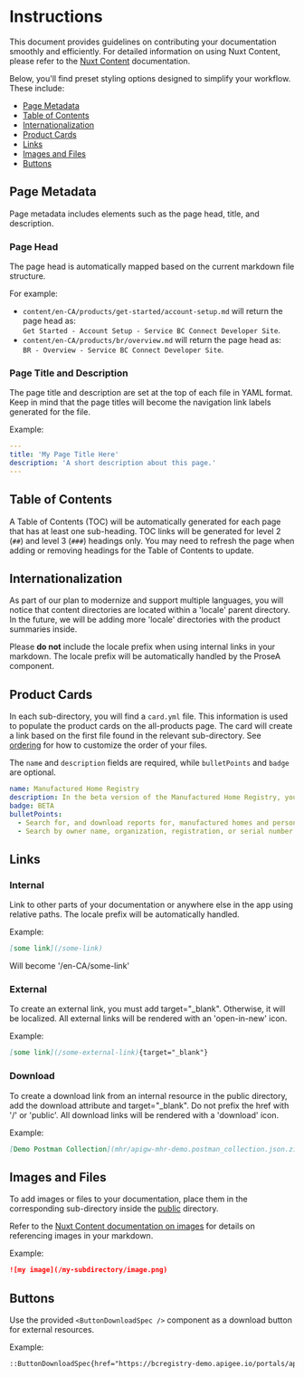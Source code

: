 # Instructions

This document provides guidelines on contributing your documentation smoothly and efficiently. For detailed information on using Nuxt Content, please refer to the [Nuxt Content](https://content.nuxt.com/) documentation. 

Below, you'll find preset styling options designed to simplify your workflow. These include:

- [Page Metadata](#page-metadata)
- [Table of Contents](#table-of-contents)
- [Internationalization](#internationalization)
- [Product Cards](#product-cards)
- [Links](#links)
- [Images and Files](#images-and-files)
- [Buttons](#buttons)

## Page Metadata

Page metadata includes elements such as the page head, title, and description.

<!-- omit in toc -->
### Page Head

The page head is automatically mapped based on the current markdown file structure.

For example:
- `content/en-CA/products/get-started/account-setup.md` will return the page head as:  
  `Get Started - Account Setup - Service BC Connect Developer Site`.
- `content/en-CA/products/br/overview.md` will return the page head as:  
  `BR - Overview - Service BC Connect Developer Site`.

<!-- omit in toc -->
### Page Title and Description

The page title and description are set at the top of each file in YAML format. Keep in mind that the page titles will become the navigation link labels generated for the file.

Example:
```yaml
---
title: 'My Page Title Here'
description: 'A short description about this page.'
---
```

## Table of Contents

A Table of Contents (TOC) will be automatically generated for each page that has at least one sub-heading. TOC links will be generated for level 2 (`##`) and level 3 (`###`) headings only. You may need to refresh the page when adding or removing headings for the Table of Contents to update.


## Internationalization

As part of our plan to modernize and support multiple languages, you will notice that content directories are located within a 'locale' parent directory. In the future, we will be adding more 'locale' directories with the product summaries inside.

Please **do not** include the locale prefix when using internal links in your markdown. The locale prefix will be automatically handled by the ProseA component.

## Product Cards

In each sub-directory, you will find a `card.yml` file. This information is used to populate the product cards on the all-products page. The card will create a link based on the first file found in the relevant sub-directory. See [ordering](https://content.nuxt.com/usage/content-directory#ordering) for how to customize the order of your files.

The `name` and `description` fields are required, while `bulletPoints` and `badge` are optional.

```yaml
name: Manufactured Home Registry
description: In the beta version of the Manufactured Home Registry, you are currently able to
badge: BETA
bulletPoints:
  - Search for, and download reports for, manufactured homes and personal property liens on manufactured homes.
  - Search by owner name, organization, registration, or serial number.

```

## Links

<!-- omit in toc -->
### Internal

Link to other parts of your documentation or anywhere else in the app using relative paths. The locale prefix will be automatically handled.

Example:
```markdown
[some link](/some-link)
```
Will become '/en-CA/some-link'

<!-- omit in toc -->
### External

To create an external link, you must add target="_blank". Otherwise, it will be localized. All external links will be rendered with an 'open-in-new' icon.

Example:
```markdown
[some link](/some-external-link){target="_blank"}
```

<!-- omit in toc -->
### Download

To create a download link from an internal resource in the public directory, add the download attribute and target="_blank". Do not prefix the href with '/' or 'public'. All download links will be rendered with a 'download' icon.

Example:
```markdown
[Demo Postman Collection](mhr/apigw-mhr-demo.postman_collection.json.zip){download="apigw-mhr-demo-postman.json" target="_blank"}
```

## Images and Files

To add images or files to your documentation, place them in the corresponding sub-directory inside the [public](https://github.com/bcgov/developer.connect/tree/main/web/site/public) directory.

Refer to the [Nuxt Content documentation on images](https://content.nuxt.com/usage/markdown#images) for details on referencing images in your markdown.

Example:
```markdown
![my image](/my-subdirectory/image.png)
```

## Buttons

Use the provided `<ButtonDownloadSpec />` component as a download button for external resources.

Example:
```markdown
::ButtonDownloadSpec{href="https://bcregistry-demo.apigee.io/portals/api/sites/bcregistry-demo/liveportal/apis/businessproxy/download_spec"}::
```